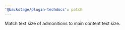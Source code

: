 ```yaml
---
'@backstage/plugin-techdocs': patch
---
```


Match text size of admonitions to main content text size.
